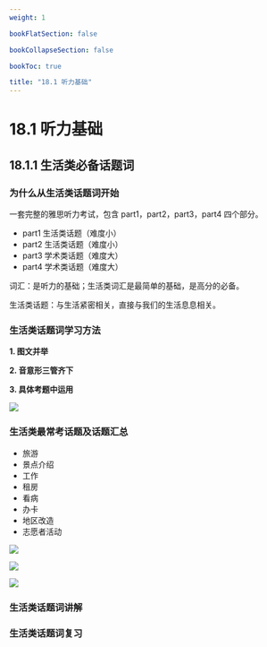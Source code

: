 ```yaml
---
weight: 1

bookFlatSection: false

bookCollapseSection: false

bookToc: true

title: "18.1 听力基础"
---
```


# 18.1 听力基础

## 18.1.1 生活类必备话题词

### 为什么从生活类话题词开始

一套完整的雅思听力考试，包含 part1，part2，part3，part4 四个部分。

+ part1 生活类话题（难度小）
+ part2 生活类话题（难度小）
+ part3 学术类话题（难度大）
+ part4 学术类话题（难度大）

词汇：是听力的基础；生活类词汇是最简单的基础，是高分的必备。

生活类话题：与生活紧密相关，直接与我们的生活息息相关。

### 生活类话题词学习方法

**1. 图文并举**

**2. 音意形三管齐下**

**3. 具体考题中运用**

![](https://cdn.xiaobinqt.cn/xiaobinqt.io/20230726/bccd37198778421bb570b4dac7a96c1c.png)

### 生活类最常考话题及话题汇总

+ 旅游
+ 景点介绍
+ 工作
+ 租房
+ 看病
+ 办卡
+ 地区改造
+ 志愿者活动

[//]: # (![]&#40;https://cdn.xiaobinqt.cn/xiaobinqt.io/20230726/bbfcb144c95c4af097fdb3dc86b131f0.png?imageView2/0/q/75|watermark/2/text/eGlhb2JpbnF0/font/dmlqYXlh/fontsize/1000/fill/IzVDNUI1Qg==/dissolve/52/gravity/SouthEast/dx/15/dy/15&#41;)

[//]: # ()

[//]: # (![]&#40;https://cdn.xiaobinqt.cn/xiaobinqt.io/20230726/5212032256054caba9714a3ed7452116.png?imageView2/0/q/75|watermark/2/text/eGlhb2JpbnF0/font/dmlqYXlh/fontsize/1000/fill/IzVDNUI1Qg==/dissolve/52/gravity/SouthEast/dx/15/dy/15&#41;)

[//]: # ()

[//]: # (![]&#40;https://cdn.xiaobinqt.cn/xiaobinqt.io/20230726/d12c10c1b7594bae8cf7b3936f2642db.png?imageView2/0/q/75|watermark/2/text/eGlhb2JpbnF0/font/dmlqYXlh/fontsize/1000/fill/IzVDNUI1Qg==/dissolve/52/gravity/SouthEast/dx/15/dy/15&#41;)

[//]: # ()

[//]: # (![]&#40;https://cdn.xiaobinqt.cn/xiaobinqt.io/20230726/dab2960e12b24d049eb6b98989938b7a.png?imageView2/0/q/75|watermark/2/text/eGlhb2JpbnF0/font/dmlqYXlh/fontsize/1000/fill/IzVDNUI1Qg==/dissolve/52/gravity/SouthEast/dx/15/dy/15&#41;)

[//]: # ()

[//]: # (![]&#40;https://cdn.xiaobinqt.cn/xiaobinqt.io/20230726/f30845cf5e664c43ad77623df0fa1bf7.png?imageView2/0/q/75|watermark/2/text/eGlhb2JpbnF0/font/dmlqYXlh/fontsize/1000/fill/IzVDNUI1Qg==/dissolve/52/gravity/SouthEast/dx/15/dy/15&#41;)

[//]: # ()

[//]: # (![]&#40;https://cdn.xiaobinqt.cn/xiaobinqt.io/20230726/75f8ded904454233b786dc56ec93ea98.png?imageView2/0/q/75|watermark/2/text/eGlhb2JpbnF0/font/dmlqYXlh/fontsize/1000/fill/IzVDNUI1Qg==/dissolve/52/gravity/SouthEast/dx/15/dy/15&#41;)

[//]: # ()

[//]: # (![]&#40;https://cdn.xiaobinqt.cn/xiaobinqt.io/20230726/607bb86117614c0f9ce7311663a9e6dd.png?imageView2/0/q/75|watermark/2/text/eGlhb2JpbnF0/font/dmlqYXlh/fontsize/1000/fill/IzVDNUI1Qg==/dissolve/52/gravity/SouthEast/dx/15/dy/15&#41;)

![](https://cdn.xiaobinqt.cn/xiaobinqt.io/20230730/24347a528a0f4958aff96f69711db0c8.png?imageView2/0/q/75|watermark/2/text/eGlhb2JpbnF0/font/dmlqYXlh/fontsize/1000/fill/IzVDNUI1Qg==/dissolve/52/gravity/SouthEast/dx/15/dy/15)

![](https://cdn.xiaobinqt.cn/xiaobinqt.io/20230730/b80995411b214edd9fae0097d2ee8ed7.png?imageView2/0/q/75|watermark/2/text/eGlhb2JpbnF0/font/dmlqYXlh/fontsize/1000/fill/IzVDNUI1Qg==/dissolve/52/gravity/SouthEast/dx/15/dy/15)

![](https://cdn.xiaobinqt.cn/xiaobinqt.io/20230730/0086ab0e2f434210b5c36e3e349a5a5b.png?imageView2/0/q/75|watermark/2/text/eGlhb2JpbnF0/font/dmlqYXlh/fontsize/1000/fill/IzVDNUI1Qg==/dissolve/52/gravity/SouthEast/dx/15/dy/15)



### 生活类话题词讲解

### 生活类话题词复习
